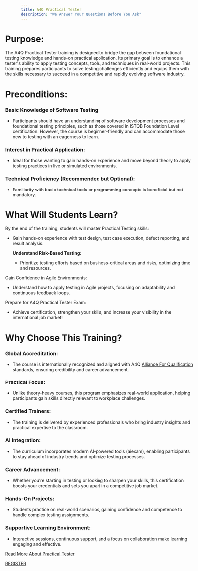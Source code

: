 ```yaml
---
title: A4Q Practical Tester
description: "We Answer Your Questions Before You Ask"
---
```


<div class="bg-onyx-900 text-white p-7 rounded-md" style="width: 120%; margin: 0 -10%;">

# **Purpose:**

The A4Q Practical Tester training is designed to bridge the gap between foundational testing knowledge and hands-on practical application. Its primary goal is to enhance a tester's ability to apply testing concepts, tools, and techniques in real-world projects. This training prepares participants to solve testing challenges efficiently and equips them with the skills necessary to succeed in a competitive and rapidly evolving software industry.

# **Preconditions:**

### **Basic Knowledge of Software Testing:**

- Participants should have an understanding of software development processes and foundational testing principles, such as those covered in ISTQB Foundation Level certification. However, the course is beginner-friendly and can accommodate those new to testing with an eagerness to learn.

### **Interest in Practical Application**:

- Ideal for those wanting to gain hands-on experience and move beyond theory to apply testing practices in live or simulated environments.

### **Technical Proficiency (Recommended but Optional)**:

- Familiarity with basic technical tools or programming concepts is beneficial but not mandatory.

# **What Will Students Learn?**

By the end of the training, students will master Practical Testing skills:
- Gain hands-on experience with test design, test case execution, defect reporting, and result analysis.

  **Understand Risk-Based Testing:**
  - Prioritize testing efforts based on business-critical areas and risks, optimizing time and resources.

Gain Confidence in Agile Environments:
- Understand how to apply testing in Agile projects, focusing on adaptability and continuous feedback loops.

Prepare for A4Q Practical Tester Exam:
- Achieve certification, strengthen your skills, and increase your visibility in the international job market!

# **Why Choose This Training?**

### **Global Accreditation:**
- The course is internationally recognized and aligned with A4Q [Alliance For Qualification](https://allianceforqualification.com) standards, ensuring credibility and career advancement.

### **Practical Focus:**
- Unlike theory-heavy courses, this program emphasizes real-world application, helping participants gain skills directly relevant to workplace challenges.

### **Certified Trainers:**
- The training is delivered by experienced professionals who bring industry insights and practical expertise to the classroom.

### **AI Integration:**
- The curriculum incorporates modern AI-powered tools (aiexam), enabling participants to stay ahead of industry trends and optimize testing processes.

### **Career Advancement:**
- Whether you’re starting in testing or looking to sharpen your skills, this certification boosts your credentials and sets you apart in a competitive job market.

### **Hands-On Projects:**
- Students practice on real-world scenarios, gaining confidence and competence to handle complex testing assignments.

### **Supportive Learning Environment:**
- Interactive sessions, continuous support, and a focus on collaboration make learning engaging and effective.

[Read More About Practical Tester](https://practicaltester.org)

<div class="flex flex-wrap gap-3 mt-12 justify-center">
    <a
        class="inline-flex items-center justify-center w-full sm:w-auto px-6 py-3 text-sm text-center duration-500 ease-in-out transform text-black rounded-xl bg-gradient-to-tr shadow-massive from-indigo-500 via-indigo-400 to-indigo-300 hover:to-indigo-400 focus:outline-none focus:ring-2 focus:ring-offset-onyx-900 focus:ring-offset-2 focus:ring-indigo-300 hover:shadow-none"
        href="/contact">REGISTER</a>
</div>

</div>